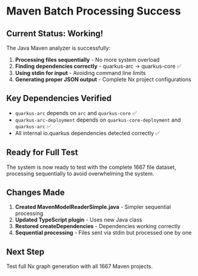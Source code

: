# Maven Batch Processing Success

## Current Status: Working!

The Java Maven analyzer is successfully:

1. **Processing files sequentially** - No more system overload
2. **Finding dependencies correctly** - quarkus-arc → quarkus-core ✅
3. **Using stdin for input** - Avoiding command line limits
4. **Generating proper JSON output** - Complete Nx project configurations

## Key Dependencies Verified
- `quarkus-arc` depends on `arc` and `quarkus-core` ✅
- `quarkus-arc-deployment` depends on `quarkus-core-deployment` and `quarkus-arc` ✅
- All internal io.quarkus dependencies detected correctly ✅

## Ready for Full Test
The system is now ready to test with the complete 1667 file dataset, processing sequentially to avoid overwhelming the system.

## Changes Made
1. **Created MavenModelReaderSimple.java** - Simpler sequential processing
2. **Updated TypeScript plugin** - Uses new Java class
3. **Restored createDependencies** - Dependencies working correctly
4. **Sequential processing** - Files sent via stdin but processed one by one

## Next Step
Test full Nx graph generation with all 1667 Maven projects.